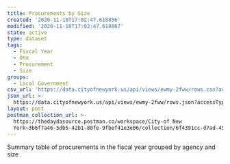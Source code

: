 ```yaml
---
title: Procurements by Size
created: '2020-11-10T17:02:47.618856'
modified: '2020-11-10T17:02:47.618867'
state: active
type: dataset
tags:
  - Fiscal Year
  - Otm
  - Procurement
  - Size
groups:
  - Local Government
csv_url: 'https://data.cityofnewyork.us/api/views/ewmy-2fww/rows.csv?accessType=DOWNLOAD'
json_url: >-
  https://data.cityofnewyork.us/api/views/ewmy-2fww/rows.json?accessType=DOWNLOAD
layout: post
postman_collection_url: >-
  https://thedaydasource.postman.co/workspace/City-of New
  York~3b6f7a46-5db5-42b1-80fe-9fbef41e3e06/collection/6f4391cc-d7ad-45e1-84b1-5f2329f331b3
---
```

Summary table of procurements in the fiscal year grouped by agency and size
